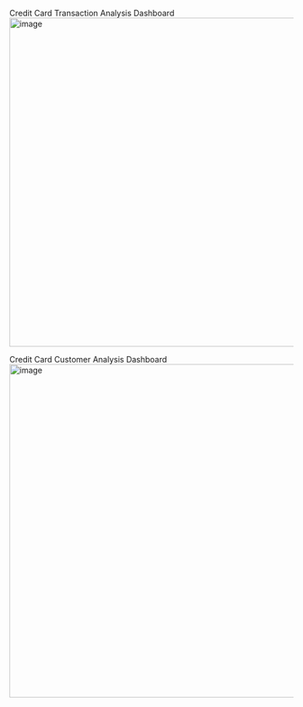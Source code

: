Credit Card Transaction Analysis Dashboard
<img width="582" alt="image" src="https://github.com/user-attachments/assets/a231c09e-9d4e-4a19-812b-75c49d214040" />

Credit Card Customer Analysis Dashboard
<img width="590" alt="image" src="https://github.com/user-attachments/assets/8c2f0c42-551f-43ff-807d-8fce06255787" />
